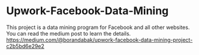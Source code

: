# Upwork-Facebook-Data-Mining
This project is a data mining program for Facebook and all other websites. You can read the medium post to learn the details.
https://medium.com/@borandabak/upwork-facebook-data-mining-project-c2b5bd6e29e2
